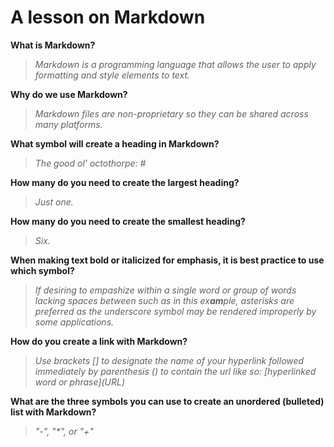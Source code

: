 # A lesson on Markdown

**What is Markdown?**

>_Markdown is a programming language that allows the user to apply formatting and style elements to text._

**Why do we use Markdown?**

>_Markdown files are non-proprietary so they can be shared across many platforms._

**What symbol will create a heading in Markdown?**

>_The good ol' octothorpe: #_

**How many do you need to create the largest heading?**

>_Just one._

**How many do you need to create the smallest heading?**

>_Six._

**When making text bold or italicized for emphasis, it is best practice to use which symbol?**

>_If desiring to empashize within a single word or group of words lacking spaces between such as in this ex**am**ple, asterisks are preferred as the underscore symbol may be rendered improperly by some applications._ 

**How do you create a link with Markdown?**

>_Use brackets [] to designate the name of your hyperlink followed immediately by parenthesis () to contain the url like so: \[hyperlinked word or phrase\]\(URL\)_

**What are the three symbols you can use to create an unordered (bulleted) list with Markdown?**

>_"-", "*", or "+"_
